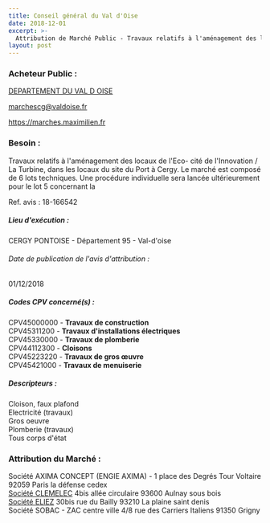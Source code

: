 ```yaml
---
title: Conseil général du Val d'Oise
date: 2018-12-01
excerpt: >-
  Attribution de Marché Public - Travaux relatifs à l'aménagement des locaux de l'Eco- cité de l'Innovation / La Turbine, dans les locaux du site du Port à Cergy
layout: post
---
```


### Acheteur Public : 
<a href="/acheteur-33/siren-229501275"> DEPARTEMENT DU VAL D OISE</a><br/>



marchescg@valdoise.fr


https://marches.maximilien.fr
### Besoin :

Travaux relatifs à l'aménagement des locaux de l'Eco- cité de l'Innovation / La Turbine, dans les locaux du site du Port à Cergy. Le marché est composé de 6 lots techniques. Une procédure individuelle sera lancée ultérieurement pour le lot 5 concernant la

Ref. avis : 18-166542


##### Lieu d'exécution :

CERGY PONTOISE - Département 95 - Val-d'oise

###### Date de publication de l'avis d'attribution : 
01/12/2018

##### Codes CPV concerné(s) :
CPV45000000 - **Travaux de construction** <br/>
CPV45311200 - **Travaux d'installations électriques** <br/>
CPV45330000 - **Travaux de plomberie** <br/>
CPV44112300 - **Cloisons** <br/>
CPV45223220 - **Travaux de gros œuvre** <br/>
CPV45421000 - **Travaux de menuiserie** <br/>

##### Descripteurs :
Cloison, faux plafond <br/>
Electricité (travaux) <br/>
Gros oeuvre <br/>
Plomberie (travaux) <br/>
Tous corps d'état <br/>

### Attribution du Marché :
Société AXIMA CONCEPT (ENGIE AXIMA) - 1 place des Degrés Tour Voltaire 92059 Paris la défense cedex <br/>
<a href="/entreprise-264/siren-499459865"> Société CLEMELEC</a>    4bis allée circulaire 93600 Aulnay sous bois <br/>
<a href="/entreprise-267/siren-582120481"> Société ELIEZ</a>    30bis rue du Bailly 93210 La plaine saint denis <br/>
Société SOBAC - ZAC centre ville 4/8 rue des Carriers Italiens 91350 Grigny <br/>
